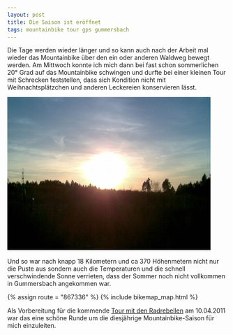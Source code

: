 ```yaml
---
layout: post
title: Die Saison ist eröffnet
tags: mountainbike tour gps gummersbach
---
```


Die Tage werden wieder länger und so kann auch nach der Arbeit mal wieder das Mountainbike über den ein oder anderen Waldweg bewegt werden. Am Mittwoch konnte ich mich dann bei fast schon sommerlichen 20° Grad auf das Mountainbike schwingen und durfte bei einer kleinen Tour mit Schrecken feststellen, dass sich Kondition nicht mit Weihnachtsplätzchen und anderen Leckereien konservieren lässt.

![Saisoneröffnung](/images/2011-03-23/saisoneroeffnung.jpg)

Und so war nach knapp 18 Kilometern und ca 370 Höhenmetern nicht nur die Puste aus sondern auch die Temperaturen und die schnell verschwindende Sonne verrieten, dass der Sommer noch nicht vollkommen in Gummersbach angekommen war.

{% assign route = "867336" %}
{% include bikemap_map.html %}

Als Vorbereitung für die kommende [Tour mit den Radrebellen](http://www.rad-rebellen.de) am 10.04.2011 war das eine schöne Runde um die diesjährige Mountainbike-Saison für mich einzuleiten.
